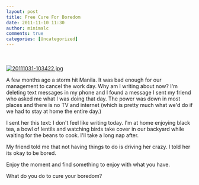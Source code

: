 ```yaml
---
layout: post
title: Free Cure For Boredom
date: 2011-11-10 11:30
author: minimalc
comments: true
categories: [Uncategorized]
---
```

<br /><br /><a href="http://minimalchanges.com/blog/wp-content/uploads/2011/10/20111031-103422.jpg"><img src="http://minimalchanges.com/blog/wp-content/uploads/2011/10/20111031-103422.jpg" alt="20111031-103422.jpg" class="alignnone size-full" /></a>

A few months ago a storm hit Manila. It was bad enough for our management to cancel the work day. Why am I writing about now? I'm deleting text messages in my phone and I found a message I sent my friend who asked me what I was doing that day. The power was down in most places and there is no TV and internet (which is pretty much what we'd do if we had to stay at home the entire day.) 

I sent her this text:
I don't feel like writing today. I'm at home enjoying black tea, a bowl of lentils and watching birds take cover in our backyard while waiting for the beans to cook. I'll take a long nap after. 

My friend told me that not having things to do is driving her crazy. I told her its okay to be bored. 

Enjoy the moment and find something to enjoy with what you have. 

What do you do to cure your boredom?
